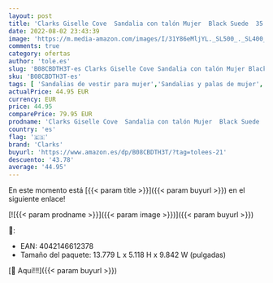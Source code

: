 ```yaml
---
layout: post
title: 'Clarks Giselle Cove  Sandalia con talón Mujer  Black Suede  35.5 EU'
date: 2022-08-02 23:43:39
image: 'https://m.media-amazon.com/images/I/31Y86eMljYL._SL500_._SL400_.jpg'
comments: true
category: ofertas
author: 'tole.es'
slug: 'B08CBDTH3T-es Clarks Giselle Cove Sandalia con talón Mujer Black Suede...'
sku: 'B08CBDTH3T-es'
tags: [ 'Sandalias de vestir para mujer','Sandalias y palas de mujer','Zapatos','Zapatos para mujer','Zapatos y complementos','clarks','sandalia','🇪🇸', ]
actualPrice: 44.95 EUR
currency: EUR
price: 44.95
comparePrice: 79.95 EUR
prodname: 'Clarks Giselle Cove  Sandalia con talón Mujer  Black Suede  35.5 EU'
country: 'es'
flag: '🇪🇸'
brand: 'Clarks'
buyurl: 'https://www.amazon.es/dp/B08CBDTH3T/?tag=tolees-21'
descuento: '43.78'
average: '44.95'
---
```


En este momento está [{{< param title >}}]({{< param buyurl >}}) en el siguiente enlace!

[![{{< param prodname >}}]({{< param image >}})]({{< param buyurl >}})

🔎:

- EAN: 4042146612378
- Tamaño del paquete: 13.779 L x 5.118 H x 9.842 W (pulgadas)

[🛒 Aquí!!!]({{< param buyurl >}})

